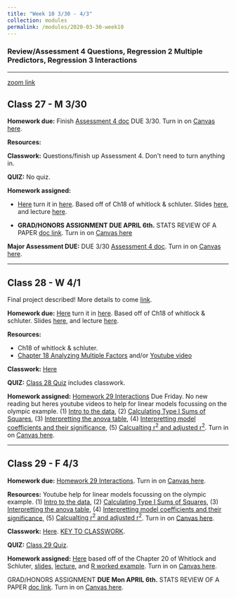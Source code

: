 ```yaml
---
title: "Week 10 3/30 - 4/3"
collection: modules
permalink: /modules/2020-03-30-week10
---
```


### Review/Assessment 4 Questions, Regression 2 Multiple Predictors, Regression 3 Interactions

---


[zoom link](https://umn.zoom.us/j/493135911)

## Class 27 - M 3/30

**Homework due:** Finish [Assessment 4 doc](https://docs.google.com/document/d/1KtAmO-ohj2ua-KxJN6qxT_1qV9DHnR2ohTantbwIBVQ/edit?usp=sharing) DUE 3/30. Turn in on [Canvas here](https://canvas.umn.edu/courses/151855/assignments/1049590).

**Resources:**

**Classwork:** Questions/finish up Assessment 4. Don't need to turn anything in.

**QUIZ:** No quiz.

**Homework assigned:**

- [Here](https://drive.google.com/file/d/170-zRwIa3jpHmfRPL34nslDyrEu0dTeH/view) turn it in [here](https://canvas.umn.edu/courses/151855/assignments/1059030). Based off of Ch18 of whitlock & schluter. Slides [here](https://drive.google.com/open?id=1bmRGMQRH95eahJ3Y_FQ7lfpELaN39PeE), and lecture [here](https://youtu.be/yZdGL7Z2Wtg).

- **GRAD/HONORS ASSIGNMENT DUE APRIL 6th.** STATS REVIEW OF A PAPER [doc link](https://drive.google.com/open?id=1ZRmNRICkLxt8F4fT1A2pEqCXpMhZR00cv6XluvC-F3I). Turn in on [Canvas here](https://canvas.umn.edu/courses/151855/assignments/1059206)

**Major Assessment DUE:** DUE 3/30 [Assessment 4 doc](https://docs.google.com/document/d/1KtAmO-ohj2ua-KxJN6qxT_1qV9DHnR2ohTantbwIBVQ/edit?usp=sharing). Turn in on [Canvas here](https://canvas.umn.edu/courses/151855/assignments/1049590).

---

## Class 28 - W 4/1

Final project described! More details to come [link](https://docs.google.com/document/d/1_0GlIpWuovQzB__iWQI1adMOR8JsYIAVTte8w0SZ4xs/edit?usp=sharing).

**Homework due:** [Here](https://drive.google.com/file/d/170-zRwIa3jpHmfRPL34nslDyrEu0dTeH/view) turn it in [here](https://canvas.umn.edu/courses/151855/assignments/1059030). Based off of Ch18 of whitlock & schluter. Slides [here](https://drive.google.com/open?id=1bmRGMQRH95eahJ3Y_FQ7lfpELaN39PeE), and lecture [here](https://youtu.be/yZdGL7Z2Wtg).

**Resources:**

- Ch18 of whitlock & schluter.
- [Chapter 18 Analyzing Multiple Factors](https://drive.google.com/open?id=1bmRGMQRH95eahJ3Y_FQ7lfpELaN39PeE) and/or [Youtube video](https://youtu.be/yZdGL7Z2Wtg)

**Classwork:** [Here](https://drive.google.com/open?id=1HR5HPQUq7q4fcjgYE_A191i8eyhGILzC)

**QUIZ:** [Class 28 Quiz](https://canvas.umn.edu/courses/151855/quizzes/251582) includes classwork.

**Homework assigned:** [Homework 29 Interactions](https://drive.google.com/open?id=1Xjv9IFY9hg6-wV9vOkovnzcyT0HL2iM1) Due Friday. No new reading but heres youtube videos to help for linear models focussing on the olympic example. (1) [Intro to the data](https://youtu.be/8zMLr6_s6Gw), (2) [Calculating Type I Sums of Squares](https://youtu.be/nT5AEr2QhlA), (3) [Interpretting the anova table](https://youtu.be/_gyBeXj6QJ8), (4) [Interpretting model coefficients and their significance](https://youtu.be/hh-vX2T_n9U), (5) [Calcualting r<sup>2</sup> and adjusted r<sup>2</sup>](https://youtu.be/6TMp8LuMhFc). Turn in on [Canvas here](https://canvas.umn.edu/courses/151855/assignments/1062626).

---

## Class 29 - F 4/3

**Homework due:** [Homework 29 Interactions](https://drive.google.com/open?id=1Xjv9IFY9hg6-wV9vOkovnzcyT0HL2iM1). Turn in on [Canvas here](https://canvas.umn.edu/courses/151855/assignments/1062626).

**Resources:** Youtube help for linear models focussing on the olympic example. (1) [Intro to the data](https://youtu.be/8zMLr6_s6Gw), (2) [Calculating Type I Sums of Squares](https://youtu.be/nT5AEr2QhlA), (3) [Interpretting the anova table](https://youtu.be/_gyBeXj6QJ8), (4) [Interpretting model coefficients and their significance](https://youtu.be/hh-vX2T_n9U), (5) [Calcualting r<sup>2</sup> and adjusted r<sup>2</sup>](https://youtu.be/6TMp8LuMhFc). Turn in on [Canvas here](https://canvas.umn.edu/courses/151855/assignments/1062626).

**Classwork:** [Here](https://drive.google.com/file/d/1sY4QOgPFw2RGHWvOaymUwoh6cF4qklUm/view?usp=sharing). [KEY TO CLASSWORK](https://youtu.be/MPyLBmR0sUc).   

**QUIZ:** [Class 29 Quiz](https://canvas.umn.edu/courses/151855/quizzes/252384).

**Homework assigned:**  [Here](https://drive.google.com/file/d/1RDOFN6DyFCpluD7LoCyscgOk0GQ8VmP2/view?usp=sharing) based off of the Chapter 20 of Whitlock and Schluter, [slides](https://drive.google.com/file/d/19IbDqZIPitqnCZgM2KFAyCTIlcJWQuMT/view?usp=sharing), [lecture](https://youtu.be/3jY3yzUXf_s), and [R worked example](https://youtu.be/PRtsgCK4dMg). Turn in on [Canvas here](https://canvas.umn.edu/courses/151855/assignments/1065519).


GRAD/HONORS ASSIGNMENT **DUE Mon APRIL 6th.** STATS REVIEW OF A PAPER [doc link](https://drive.google.com/open?id=1ZRmNRICkLxt8F4fT1A2pEqCXpMhZR00cv6XluvC-F3I). Turn in on [Canvas here](https://canvas.umn.edu/courses/151855/assignments/1059206).
